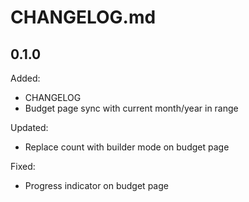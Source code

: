 # CHANGELOG.md

## 0.1.0

Added:
- CHANGELOG
- Budget page sync with current month/year in range

Updated:
- Replace count with builder mode on budget page

Fixed:
- Progress indicator on budget page
